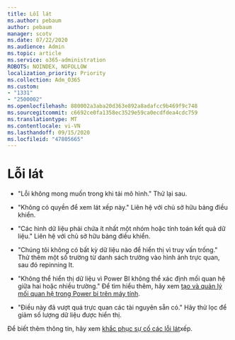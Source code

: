 ```yaml
---
title: Lỗi lát
ms.author: pebaum
author: pebaum
manager: scotv
ms.date: 07/22/2020
ms.audience: Admin
ms.topic: article
ms.service: o365-administration
ROBOTS: NOINDEX, NOFOLLOW
localization_priority: Priority
ms.collection: Adm_O365
ms.custom:
- "1331"
- "2500002"
ms.openlocfilehash: 880002a3aba20d363e892a8adafcc9b469f9c748
ms.sourcegitcommit: c6692ce0fa1358ec3529e59ca0ecdfdea4cdc759
ms.translationtype: MT
ms.contentlocale: vi-VN
ms.lasthandoff: 09/15/2020
ms.locfileid: "47805665"
---
```

# <a name="tile-errors"></a>Lỗi lát

- "Lỗi không mong muốn trong khi tải mô hình." Thử lại sau.

- "Không có quyền để xem lát xếp này." Liên hệ với chủ sở hữu bảng điều khiển.

- "Các hình dữ liệu phải chứa ít nhất một nhóm hoặc tính toán kết quả dữ liệu." Liên hệ với chủ sở hữu bảng điều khiển.

- "Chúng tôi không có bất kỳ dữ liệu nào để hiển thị vì truy vấn trống." Thử thêm một số trường từ danh sách trường vào hình ảnh trực quan, sau đó repinning It.

- "Không thể hiển thị dữ liệu vì Power BI không thể xác định mối quan hệ giữa hai hoặc nhiều trường." Để tìm hiểu thêm, hãy xem [tạo và quản lý mối quan hệ trong Power bi trên máy tính](https://docs.microsoft.com/power-bi/desktop-create-and-manage-relationships).

- "Điều này đã vượt quá trực quan các tài nguyên sẵn có." Hãy thử lọc để giảm số lượng dữ liệu được hiển thị.

Để biết thêm thông tin, hãy xem [khắc phục sự cố các lỗi lát](https://docs.microsoft.com/power-bi/refresh-troubleshooting-tile-errors)xếp.